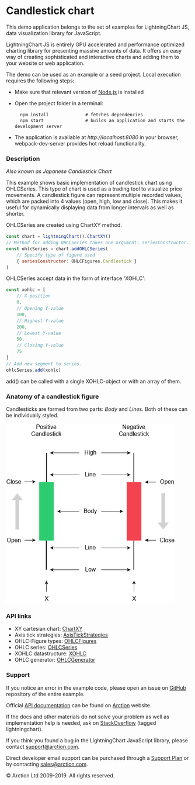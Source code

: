 # Candlestick chart

This demo application belongs to the set of examples for LightningChart JS, data visualization library for JavaScript.

LightningChart JS is entirely GPU accelerated and performance optimized charting library for presenting massive amounts of data. It offers an easy way of creating sophisticated and interactive charts and adding them to your website or web application.

The demo can be used as an example or a seed project. Local execution requires the following steps:

- Make sure that relevant version of [Node.js](https://nodejs.org/en/download/) is installed
- Open the project folder in a terminal:

        npm install              # fetches dependencies
        npm start                # builds an application and starts the development server

- The application is available at *http://localhost:8080* in your browser, webpack-dev-server provides hot reload functionality.

### Description

*Also known as Japanese Candlestick Chart*

This example shows basic implementation of candlestick chart using OHLCSeries. This type of chart is used as a trading tool to visualize price movements. A candlestick figure can represent multiple recorded values, which are packed into 4 values (open, high, low and close). This makes it useful for dynamically displaying data from longer intervals as well as shorter.

OHLCSeries are created using ChartXY method.

```javascript
const chart = lightningChart().ChartXY()
// Method for adding OHLCSeries takes one argument: seriesConstructor.
const ohlcSeries = chart.addOHLCSeries(
    // Specify type of figure used
    { seriesConstructor: OHLCFigures.Candlestick }
)
```

OHLCSeries accept data in the form of interface 'XOHLC':

```javascript
const xohlc = [
    // X-position
    0,
    // Opening Y-value
    100,
    // Highest Y-value
    200,
    // Lowest Y-value
    50,
    // Closing Y-value
    75
]
// Add new segment to series.
ohlcSeries.add(xohlc)
```

add() can be called with a single XOHLC-object or with an array of them.

### Anatomy of a candlestick figure

Candlesticks are formed from two parts: *Body* and *Line*s. Both of these can be individually styled.

[//]: # "IMPORTANT: The assets will not show before README.md is built - relative path is different!"

![](./assets/candlestick.png)

### API links

* XY cartesian chart: [ChartXY][]
* Axis tick strategies: [AxisTickStrategies][]
* OHLC-Figure types: [OHLCFigures][]
* OHLC series: [OHLCSeries][]
* XOHLC datastructure: [XOHLC][]
* OHLC generator: [OHLCGenerator][]


### Support

If you notice an error in the example code, please open an issue on [GitHub][0] repository of the entire example.

Official [API documentation][1] can be found on [Arction][2] website.

If the docs and other materials do not solve your problem as well as implementation help is needed, ask on [StackOverflow][3] (tagged lightningchart).

If you think you found a bug in the LightningChart JavaScript library, please contact support@arction.com.

Direct developer email support can be purchased through a [Support Plan][4] or by contacting sales@arction.com.

© Arction Ltd 2009-2019. All rights reserved.

[0]: https://github.com/Arction/
[1]: https://www.arction.com/lightningchart-js-api-documentation/
[2]: https://www.arction.com
[3]: https://stackoverflow.com/questions/tagged/lightningchart
[4]: https://www.arction.com/support-services/

[AxisTickStrategies]: https://www.arction.com/lightningchart-js-api-documentation/v1.1.0/globals.html#axistickstrategies
[ChartXY]: https://www.arction.com/lightningchart-js-api-documentation/v1.1.0/classes/chartxy.html
[OHLCFigures]: https://www.arction.com/lightningchart-js-api-documentation/v1.1.0/globals.html#ohlcfigures
[OHLCGenerator]: https://arction.github.io/xydata/classes/ohlcgenerator.html
[OHLCSeries]: https://www.arction.com/lightningchart-js-api-documentation/v1.1.0/classes/chartxy.html#addohlcseries
[XOHLC]: https://www.arction.com/lightningchart-js-api-documentation/v1.1.0/globals.html#xohlc
